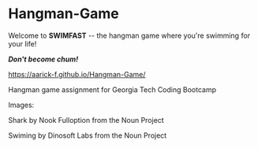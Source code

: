 # Hangman-Game
Welcome to **SWIMFAST** -- the hangman game where you're swimming for your life!


***Don't become chum!***

https://aarick-f.github.io/Hangman-Game/

Hangman game assignment for Georgia Tech Coding Bootcamp


Images:

Shark by Nook Fulloption from the Noun Project

Swiming by Dinosoft Labs from the Noun Project


